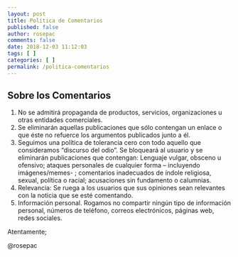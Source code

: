 ```yaml
---
layout: post
title: Política de Comentarios
published: false
author: rosepac
comments: false
date: 2018-12-03 11:12:03
tags: [ ]
categories: [ ]
permalink: /politica-comentarios
---
```

## Sobre los Comentarios

  1. No se admitirá propaganda de productos, servicios, organizaciones u otras entidades comerciales.
  2. Se eliminarán aquellas publicaciones que sólo contengan un enlace o que éste no refuerce los argumentos publicados junto a él.
  3. Seguimos una política de tolerancia cero con todo aquello que consideramos “discurso del odio”. Se bloqueará al usuario y se eliminarán publicaciones que contengan: Lenguaje vulgar, obsceno u ofensivo; ataques personales de cualquier forma – incluyendo imágenes/memes- ; comentarios inadecuados de índole religiosa, sexual, política o racial; acusaciones sin fundamento o calumnias.
  4. Relevancia: Se ruega a los usuarios que sus opiniones sean relevantes con la noticia que se esté comentando.
  5. Información personal. Rogamos no compartir ningún tipo de información personal, números de teléfono, correos electrónicos, páginas web, redes sociales.

Atentamente;


  @rosepac
